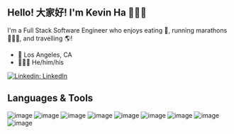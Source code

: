 ## Hello! 大家好! I'm Kevin Ha 🙋🏻‍♂️

I'm a Full Stack Software Engineer who enjoys eating 🍔, running marathons 🏃🏻‍♂️, and travelling 🌎!

- 📍 Los Angeles, CA
- 👨🏻‍💻 He/him/his

[![Linkedin: LinkedIn](https://img.shields.io/badge/linkedin-%230077B5.svg?style=for-the-badge&logo=linkedin&logoColor=white&link=https://www.linkedin.com/in/caleb-kim0510/)](https://www.linkedin.com/in/kevincwha/)

## Languages & Tools

![image](https://img.shields.io/badge/JavaScript-323330?style=for-the-badge&logo=javascript&logoColor=F7DF1E)
![image](https://img.shields.io/badge/React-20232A?style=for-the-badge&logo=react&logoColor=61DAFB)
![image](https://img.shields.io/badge/react_native-%2320232a.svg?style=for-the-badge&logo=react&logoColor=2361DAFB)
![image](https://img.shields.io/badge/Node.js-339933?style=for-the-badge&logo=nodedotjs&logoColor=white)
![image](https://img.shields.io/badge/express.js-%23404d59.svg?style=for-the-badge&logo=express&logoColor=2361DAFB)
![image](https://img.shields.io/badge/npm-CB3837?style=for-the-badge&logo=npm&logoColor=white)
![image](https://img.shields.io/badge/Webpack-8DD6F9?style=for-the-badge&logo=Webpack&logoColor=white)
![image](https://img.shields.io/badge/MongoDB-4EA94B?style=for-the-badge&logo=mongodb&logoColor=white)
![image](https://img.shields.io/badge/MySQL-005C84?style=for-the-badge&logo=mysql&logoColor=white)

<!--
**kevhaha/kevhaha** is a ✨ _special_ ✨ repository because its `README.md` (this file) appears on your GitHub profile.

![image](https://img.shields.io/badge/Postman-FF6C37?style=for-the-badge&logo=Postman&logoColor=white)

Here are some ideas to get you started:

- 🔭 I’m currently working on ...
- 🌱 I’m currently learning ...
- 👯 I’m looking to collaborate on ...
- 🤔 I’m looking for help with ...
- 💬 Ask me about ...
- 📫 How to reach me: ...
- 😄 Pronouns: ...
- ⚡ Fun fact: ...
-->
